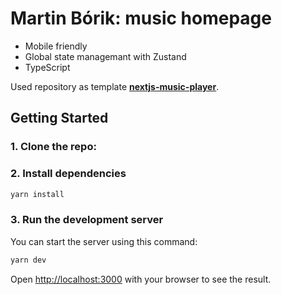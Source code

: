 # Martin Bórik: music homepage

- Mobile friendly
- Global state managemant with Zustand
- TypeScript

Used repository as template [**nextjs-music-player**](https://github.com/patrick-xin/nextjs-music-player).

## Getting Started

### 1. Clone the repo:

### 2. Install dependencies

```bash
yarn install
```

### 3. Run the development server

You can start the server using this command:

```bash
yarn dev
```

Open [http://localhost:3000](http://localhost:3000) with your browser to see the result.
